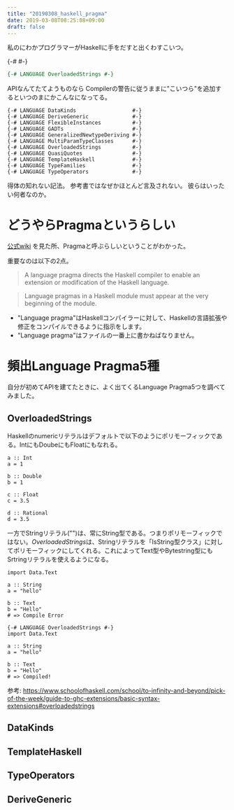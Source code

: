 ```yaml
---
title: "20190308_haskell_pragma"
date: 2019-03-08T08:25:08+09:00
draft: false
---
```



私のにわかプログラマーがHaskellに手をだすと出くわすこいつ。

{-# #-}

``` samp.hs
{-# LANGUAGE OverloadedStrings #-}
```

APIなんてたてようものなら
Compilerの警告に従うままに"こいつら"を追加するといつのまにかこんなになってる。


```
{-# LANGUAGE DataKinds                  #-}
{-# LANGUAGE DeriveGeneric              #-}
{-# LANGUAGE FlexibleInstances          #-}
{-# LANGUAGE GADTs                      #-}
{-# LANGUAGE GeneralizedNewtypeDeriving #-}
{-# LANGUAGE MultiParamTypeClasses      #-}
{-# LANGUAGE OverloadedStrings          #-}
{-# LANGUAGE QuasiQuotes                #-}
{-# LANGUAGE TemplateHaskell            #-}
{-# LANGUAGE TypeFamilies               #-}
{-# LANGUAGE TypeOperators              #-}
```


得体の知れない記法。
参考書ではなぜかほとんど言及されない。
彼らはいったい何者なのか。

<!--more-->


# どうやらPragmaというらしい

[公式wiki](https://wiki.haskell.org/Language_Pragmas) を見た所、Pragmaと呼ぶらしいということがわかった。

重要なのは以下の2点。

> A language pragma directs the Haskell compiler to enable an extension or modification of the Haskell language. 

> Language pragmas in a Haskell module must appear at the very beginning of the module.


- "Language pragma"はHaskellコンパイラーに対して、Haskellの言語拡張や修正をコンパイルできるように指示をします。
- "Language pragma"はファイルの一番上に書かねばなりません。






# 頻出Language Pragma5種
自分が初めてAPIを建てたときに、よく出てくるLanguage Pragma5つを調べてみました。

## OverloadedStrings
Haskellのnumericリテラルはデフォルトで以下のようにポリモーフィックである。IntにもDoubeにもFloatにもなれる。

```
a :: Int
a = 1

b :: Double
b = 1

c :: Float
c = 3.5

d :: Rational
d = 3.5
```

一方でStringリテラル("")は、常にString型である。つまりポリモーフィックではない。*OverloadedStrings*は、Stringリテラルを「IsString型クラス」に対してポリモーフィックにしてくれる。これによってText型やBytestring型にもSrtringリテラルを使えるようになる。

```
import Data.Text

a :: String
a = "hello"

b :: Text
b = "Hello"
# => Compile Error

```

```
{-# LANGUAGE OverloadedStrings #-}
import Data.Text

a :: String
a = "hello"

b :: Text
b = "Hello"
# => Compiled!
```

参考: https://www.schoolofhaskell.com/school/to-infinity-and-beyond/pick-of-the-week/guide-to-ghc-extensions/basic-syntax-extensions#overloadedstrings

## DataKinds

## TemplateHaskell

## TypeOperators

## DeriveGeneric

